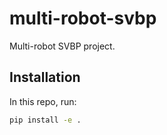 # multi-robot-svbp
Multi-robot SVBP project.

## Installation

In this repo, run:
```bash
pip install -e .
```